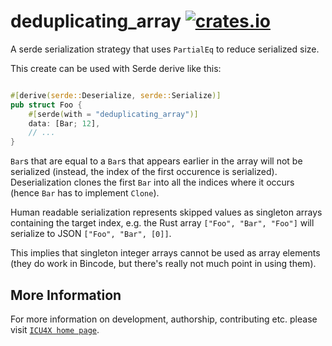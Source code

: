 # deduplicating_array [![crates.io](https://img.shields.io/crates/v/deduplicating_array)](https://crates.io/crates/deduplicating_array)

A serde serialization strategy that uses `PartialEq` to reduce serialized size.

This create can be used with Serde derive like this:

```rust

#[derive(serde::Deserialize, serde::Serialize)]
pub struct Foo {
    #[serde(with = "deduplicating_array")]
    data: [Bar; 12],
    // ...
}
```

`Bar`s that are equal to a `Bar`s that appears earlier in the array will not be serialized
(instead, the index of the first occurence is serialized). Deserialization clones the first
`Bar` into all the indices where it occurs (hence `Bar` has to implement `Clone`).

Human readable serialization represents skipped values as singleton arrays containing the
target index, e.g. the Rust array `["Foo", "Bar", "Foo"]` will serialize to JSON `["Foo", "Bar", [0]]`.

This implies that singleton integer arrays cannot be used as array elements (they do work in Bincode,
but there's really not much point in using them).

## More Information

For more information on development, authorship, contributing etc. please visit [`ICU4X home page`](https://github.com/unicode-org/icu4x).
